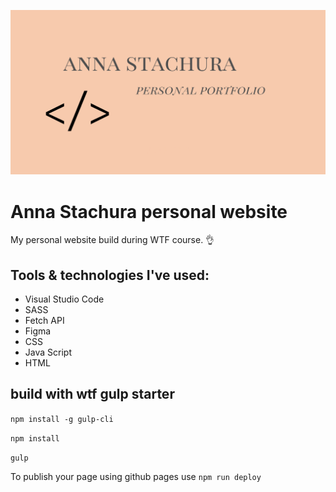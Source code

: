 ![Anna Stachura-personal website](src/assets/img/annastachura.png)

# Anna Stachura personal website
My personal website build during WTF course. 👌

## Tools & technologies I've used:

- Visual Studio Code
- SASS
- Fetch API
- Figma
- CSS
- Java Script
- HTML



## build with wtf gulp starter

`npm install -g gulp-cli`

`npm install`

`gulp`

To publish your page using github pages use `npm run deploy`
 
